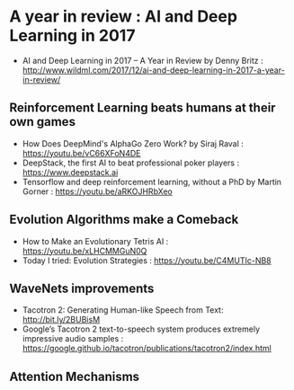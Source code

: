 # A year in review : AI and Deep Learning in 2017 

* AI and Deep Learning in 2017 – A Year in Review by Denny Britz : 
http://www.wildml.com/2017/12/ai-and-deep-learning-in-2017-a-year-in-review/

## Reinforcement Learning beats humans at their own games
* How Does DeepMind's AlphaGo Zero Work? by Siraj Raval : https://youtu.be/vC66XFoN4DE
* DeepStack, the first AI to beat professional poker players : https://www.deepstack.ai
* Tensorflow and deep reinforcement learning, without a PhD by Martin Gorner : https://youtu.be/aRKOJHRbXeo

## Evolution Algorithms make a Comeback
* How to Make an Evolutionary Tetris AI : https://youtu.be/xLHCMMGuN0Q
* Today I tried: Evolution Strategies : https://youtu.be/C4MUTIc-NB8

## WaveNets improvements 
* Tacotron 2: Generating Human-like Speech from Text: http://bit.ly/2BUBisM
* Google’s Tacotron 2 text-to-speech system produces extremely impressive audio samples : https://google.github.io/tacotron/publications/tacotron2/index.html

## Attention Mechanisms





 
